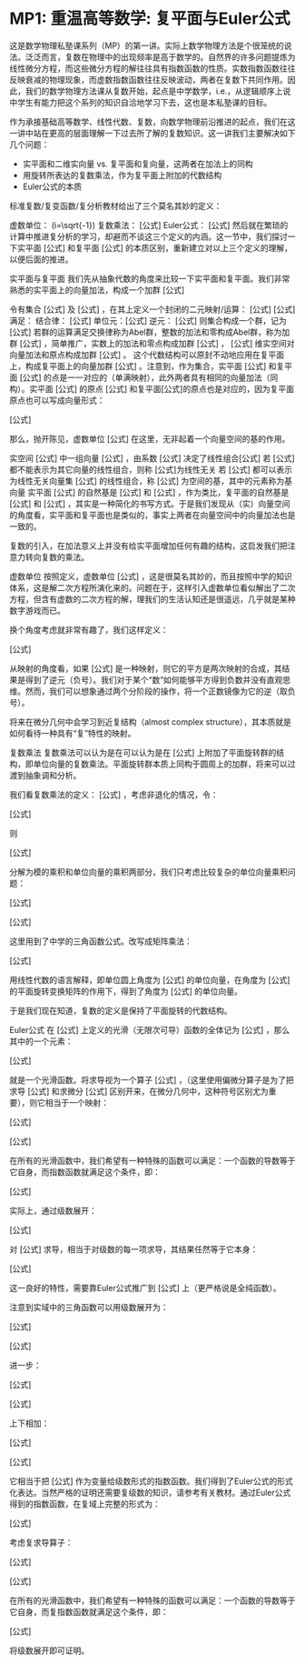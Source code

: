 # MP1: 重温高等数学: 复平面与Euler公式

这是数学物理私塾课系列（MP）的第一讲。实际上数学物理方法是个很笼统的说法。泛泛而言，复数在物理中的出现频率是高于数学的。自然界的许多问题提炼为线性微分方程，而这些微分方程的解往往具有指数函数的性质。实数指数函数往往反映衰减的物理现象，而虚数指数函数往往反映波动，两者在复数下共同作用。因此，我们的数学物理方法课从复数开始，起点是中学数学，i.e.，从逻辑顺序上说中学生有能力把这个系列的知识自洽地学习下去，这也是本私塾课的目标。

作为承接基础高等数学、线性代数、复数，向数学物理前沿推进的起点，我们在这一讲中站在更高的层面理解一下过去所了解的复数知识。这一讲我们主要解决如下几个问题：

- 实平面和二维实向量 vs. 复平面和复向量，这两者在加法上的同构
- 用旋转所表达的复数乘法，作为复平面上附加的代数结构
- Euler公式的本质

标准复数/复变函数/复分析教材给出了三个莫名其妙的定义：

虚数单位： \(i=\sqrt{-1}\)
复数乘法： [公式]
Euler公式： [公式]
然后就在繁琐的计算中推进复分析的学习，却避而不谈这三个定义的内涵。这一节中，我们探讨一下实平面 [公式] 和复平面 [公式] 的本质区别，重新建立对以上三个定义的理解，以便后面的推进。

实平面与复平面
我们先从抽象代数的角度来比较一下实平面和复平面。我们非常熟悉的实平面上的向量加法，构成一个加群 [公式]

令有集合 [公式] 及 [公式] ，在其上定义一个封闭的二元映射/运算：
[公式]
[公式]
满足：
结合律： [公式]
单位元：[公式]
逆元： [公式]
则集合构成一个群，记为 [公式]
若群的运算满足交换律称为Abel群，整数的加法和零构成Abel群，称为加群 [公式] ，简单推广，实数上的加法和零点构成加群 [公式] ， [公式] 维实空间对向量加法和原点构成加群 [公式] 。
这个代数结构可以原封不动地应用在复平面上，构成复平面上的向量加群 [公式] 。注意到，作为集合，实平面 [公式] 和复平面 [公式] 的点是一一对应的（单满映射），此外两者具有相同的向量加法（同构）。实平面 [公式] 的原点 [公式] 和复平面[公式]的原点也是对应的，因为复平面原点也可以写成向量形式：

[公式]

那么，抛开陈见，虚数单位 [公式] 在这里，无非起着一个向量空间的基的作用。

实空间 [公式] 中一组向量 [公式] ，由系数 [公式] 决定了线性组合[公式]
若 [公式] 都不能表示为其它向量的线性组合，则称 [公式]为线性无关
若 [公式] 都可以表示为线性无关向量集 [公式] 的线性组合，称 [公式] 为空间的基，其中的元素称为基向量
实平面 [公式] 的自然基是 [公式] 和 [公式] ，作为类比，复平面的自然基是 [公式] 和 [公式] ，其实是一种简化的书写方式。于是我们发现从（实）向量空间的角度看，实平面和复平面也是类似的，事实上两者在向量空间中的向量加法也是一致的。

复数的引入，在加法意义上并没有给实平面增加任何有趣的结构，这启发我们把注意力转向复数的乘法。

虚数单位
按照定义，虚数单位 [公式] ，这是很莫名其妙的，而且按照中学的知识体系，这是解二次方程所演化来的。问题在于，这样引入虚数单位看似解出了二次方程，但含有虚数的二次方程的解，理我们的生活认知还是很遥远，几乎就是某种数字游戏而已。

换个角度考虑就非常有趣了，我们这样定义：

[公式]

从映射的角度看，如果 [公式] 是一种映射，则它的平方是两次映射的合成，其结果是得到了逆元（负号）。我们对于某个“数”如何能够平方得到负数并没有直观思维。然而，我们可以想象通过两个分阶段的操作，将一个正数镜像为它的逆（取负号）。

将来在微分几何中会学习到近复结构（almost complex structure），其本质就是如何看待一种具有“复”特性的映射。


复数乘法
复数乘法可以认为是在可以认为是在 [公式] 上附加了平面旋转群的结构，即单位向量的复数乘法。平面旋转群本质上同构于圆周上的加群，将来可以过渡到抽象调和分析。

我们看复数乘法的定义： [公式] ，考虑非退化的情况，令：

[公式]

则

[公式]

分解为模的乘积和单位向量的乘积两部分，我们只考虑比较复杂的单位向量乘积问题：

[公式]

[公式]

这里用到了中学的三角函数公式。改写成矩阵乘法：

[公式]

用线性代数的语言解释，即单位圆上角度为 [公式] 的单位向量，在角度为 [公式] 的平面旋转变换矩阵的作用下，得到了角度为 [公式] 的单位向量。

于是我们现在知道，复数的定义是保持了平面旋转的代数结构。



Euler公式
在 [公式] 上定义的光滑（无限次可导）函数的全体记为 [公式] ，那么其中的一个元素：

[公式]

就是一个光滑函数。将求导视为一个算子 [公式] ，（这里使用偏微分算子是为了把求导 [公式] 和求微分 [公式] 区别开来，在微分几何中，这种符号区别尤为重要），则它相当于一个映射：

[公式]

[公式]

在所有的光滑函数中，我们希望有一种特殊的函数可以满足：一个函数的导数等于它自身，而指数函数就满足这个条件，即：

[公式]

实际上，通过级数展开：

[公式]

对 [公式] 求导，相当于对级数的每一项求导，其结果任然等于它本身：

[公式]

这一良好的特性，需要靠Euler公式推广到 [公式] 上（更严格说是全纯函数）。



注意到实域中的三角函数可以用级数展开为：

[公式]

[公式]

进一步：

[公式]

[公式]

上下相加：

[公式]

[公式]

它相当于把 [公式] 作为变量给级数形式的指数函数。我们得到了Euler公式的形式化表达。当然严格的证明还需要复级数的知识，请参考有关教材。通过Euler公式得到的指数函数，在复域上完整的形式为：

[公式]

考虑复求导算子：

[公式]

[公式]

在所有的光滑函数中，我们希望有一种特殊的函数可以满足：一个函数的导数等于它自身，而复指数函数就满足这个条件，即：

[公式]

将级数展开即可证明。